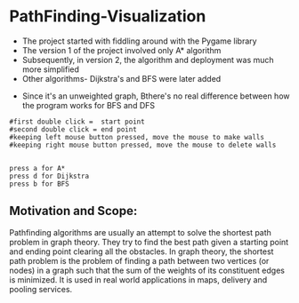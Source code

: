 # PathFinding-Visualization

- The project started with fiddling around with the Pygame library
- The version 1 of the project involved only A* algorithm
- Subsequently, in version 2, the algorithm and deployment was much more simplified
- Other algorithms- Dijkstra's and BFS were later added
* Since it's an unweighted graph, Bthere's no real difference between how the program works for BFS and DFS


```
#first double click =  start point
#second double click = end point
#keeping left mouse button pressed, move the mouse to make walls
#keeping right mouse button pressed, move the mouse to delete walls


press a for A*
press d for Dijkstra
press b for BFS
```

## Motivation and Scope:
Pathfinding algorithms are usually an attempt to solve the shortest path problem in graph theory. They try to find the best path given a starting point and ending point clearing all the obstacles. In graph theory, the shortest path problem is the problem of finding a path between two vertices (or nodes) in a graph such that the sum of the weights of its constituent edges is minimized. It is used in real world applications in maps, delivery and pooling services.


